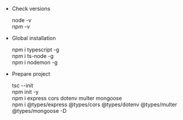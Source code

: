 - Check versions

  node -v \
   npm -v

- Global installation

  npm i typescript -g \
   npm i ts-node -g \
   npm i nodemon -g

- Prepare project

  tsc --init \
   npm init -y \
   npm i express cors dotenv multer mongoose \
   npm i @types/express @types/cors @types/dotenv @types/multer @types/mongoose -D
